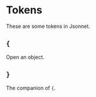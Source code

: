 # Tokens

These are some tokens in Jsonnet.

## `{`

Open an object.

## `}`

The companion of `{`.
